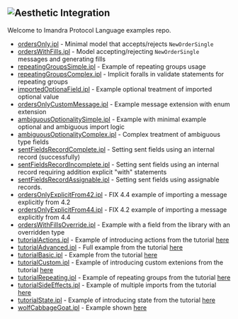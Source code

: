 ![Aesthetic Integration](https://storage.googleapis.com/imandra-assets/images/github/ipl_lang_examples_head.svg)
---
Welcome to Imandra Protocol Language examples repo.

- [ordersOnly.ipl](ordersOnly.ipl) - Minimal model that accepts/rejects `NewOrderSingle`
- [ordersWithFills.ipl](ordersWithFills.ipl) - Model accepting/rejecting `NewOrderSingle` messages and generating fills
- [repeatingGroupsSimple.ipl](repeatingGroupsSimple.ipl) - Example of repeating groups usage
- [repeatingGroupsComplex.ipl](repeatingGroupsComplex.ipl) - Implicit foralls in validate statements for repeating groups
- [importedOptionaField.ipl](importedOptionaField.ipl) - Example optional treatment of imported optional value
- [ordersOnlyCustomMessage.ipl](ordersOnlyCustomMessage.ipl) - Example message extension with enum extension
- [ambiguousOptionalitySimple.ipl](ambiguousOptionalitySimple.ipl) - Example with minimal example optional and ambiguous import logic 
- [ambiguousOptionalityComplex.ipl](ambiguousOptionalityComplex.ipl) - Complex treatment of ambiguous type fields
- [sentFieldsRecordComplete.ipl](sentFieldsRecordComplete.ipl) - Setting sent fields using an internal record (successfully)
- [sentFieldsRecordIncomplete.ipl](sentFieldsRecordIncomplete.ipl) - Setting sent fields using an internal record requiring addition explicit "with" statements
- [sentFieldsRecordAssignable.ipl](sentFieldsRecordAssignable.ipl) - Setting sent fields using assignable records.
- [ordersOnlyExplicitFrom42.ipl](ordersOnlyExplicitFrom42.ipl) - FIX 4.4 example of importing a message explicitly from 4.2
- [ordersOnlyExplicitFrom44.ipl](ordersOnlyExplicitFrom44.ipl) - FIX 4.2 example of importing a message explicitly from 4.4
- [ordersWithFillsOverride.ipl](ordersWithFillsOverride.ipl) - Example with a field from the library with an overridden type
- [tutorialActions.ipl](tutorialActions.ipl) - Example of introducing actions from the tutorial [here](https://docs.imandra.ai/ipl/tutorialActions/)
- [tutorialAdvanced.ipl](tutorialAdvanced.ipl) - Full example from the tutorial [here](https://docs.imandra.ai/ipl/tutorialAdvanced)
- [tutorialBasic.ipl](tutorialBasic.ipl) - Example from the tutorial [here](https://docs.imandra.ai/ipl/tutorialBasic/)
- [tutorialCustom.ipl](tutorialCustom.ipl) - Example of introducing custom extenions from the tutorial [here](https://docs.imandra.ai/ipl/tutorialCustom)
- [tutorialRepeating.ipl](tutorialRepeating.ipl) - Example of repeating groups from the tutorial [here](https://docs.imandra.ai/ipl/tutorialRepeatingGroups)
- [tutorialSideEffects.ipl](tutorialSideEffects.ipl) - Example of multiple imports from the tutorial [here](https://docs.imandra.ai/ipl/tutorialSideEffects)
- [tutorialState.ipl](tutorialState.ipl) - Example of introducing state from the tutorial [here](https://docs.imandra.ai/ipl/tutorialState)
- [wolfCabbageGoat.ipl](wolfCabbageGoat.ipl) - Example shown [here](https://medium.com/imandra/the-wolf-goat-and-cabbage-exchange-97e7f3ff8d5a)

